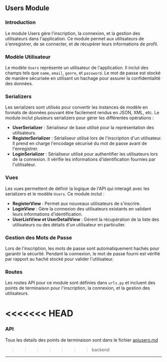 ## Users Module

### Introduction

Le module Users gère l'inscription, la connexion, et la gestion des utilisateurs dans l'application. Ce module permet aux utilisateurs de s'enregistrer, de se connecter, et de récupérer leurs informations de profil.

### Modèle Utilisateur

Le modèle `Users` représente un utilisateur de l'application. Il inclut des champs tels que `name`, `email`, `genre`, et `password`. Le mot de passe est stocké de manière sécurisée en utilisant un hachage pour assurer la confidentialité des données.

### Serializers

Les serializers sont utilisés pour convertir les instances de modèle en formats de données pouvant être facilement rendus en JSON, XML, etc. Le module inclut plusieurs serializers pour gérer les différentes opérations :
- **UserSerializer** : Sérialiseur de base utilisé pour la représentation des utilisateurs.
- **RegisterSerializer** : Sérialiseur utilisé lors de l'inscription d'un utilisateur. Il prend en charge l'encodage sécurisé du mot de passe avant de l'enregistrer.
- **LoginSerializer** : Sérialiseur utilisé pour authentifier les utilisateurs lors de la connexion. Il vérifie les informations d'identification fournies par l'utilisateur.

### Vues

Les vues permettent de définir la logique de l'API qui interagit avec les serializers et le modèle `Users`. Ce module inclut :
- **RegisterView** : Permet aux nouveaux utilisateurs de s'inscrire.
- **LoginView** : Gère la connexion des utilisateurs existants en validant leurs informations d'identification.
- **UserListView et UserDetailView** : Gèrent la récupération de la liste des utilisateurs ou des détails d'un utilisateur en particulier.

### Gestion des Mots de Passe

Lors de l'inscription, les mots de passe sont automatiquement hachés pour garantir la sécurité. Pendant la connexion, le mot de passe fourni est vérifié par rapport au haché stocké pour valider l'utilisateur.

### Routes

Les routes API pour ce module sont définies dans `urls.py` et incluent des points de terminaison pour l'inscription, la connexion, et la gestion des utilisateurs.

<<<<<<< HEAD
=======
### API
Tous les details des points de terminaison sont dans le fichier [apiusers.md](./apiusers.md)

>>>>>>> backend
---